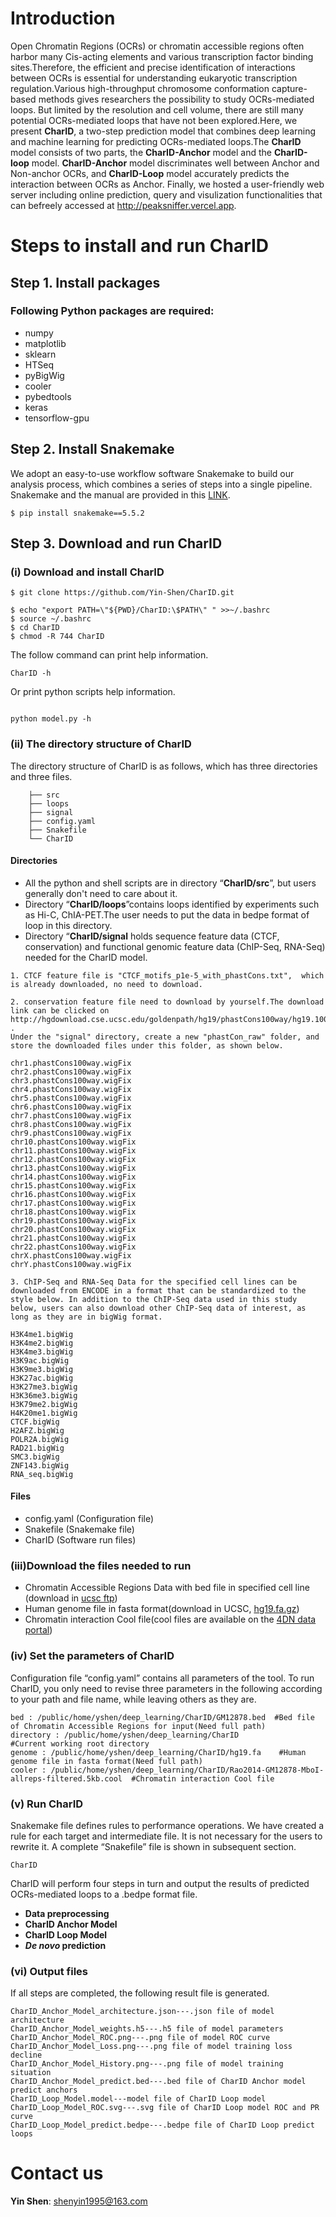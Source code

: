 # Introduction
Open Chromatin Regions (OCRs) or chromatin accessible regions often harbor many Cis-acting elements and various transcription factor binding sites.Therefore, the efficient and precise identification of interactions between OCRs is essential for understanding eukaryotic transcription regulation.Various high-throughput chromosome conformation capture-based methods gives researchers the possibility to study OCRs-mediated loops. But limited by the resolution and cell volume, there are still many potential OCRs-mediated loops that have not been explored.Here,  we present **CharID**, a two-step prediction model that combines deep learning and machine learning for predicting OCRs-mediated loops.The **CharID** model consists of two parts, the **CharID-Anchor** model and the **CharID-loop** model. **CharID-Anchor** model discriminates well between Anchor and Non-anchor OCRs, and **CharID-Loop** model accurately predicts the interaction between OCRs as Anchor. Finally, we hosted a user-friendly web server including online prediction, query and visulization functionalities that can befreely accessed at http://peaksniffer.vercel.app. 

# Steps to install and run CharID

## Step 1. Install  packages
### Following Python packages are required:
* numpy
* matplotlib
* sklearn
* HTSeq
* pyBigWig
* cooler
* pybedtools
* keras
* tensorflow-gpu

## Step 2. Install  Snakemake
We adopt an easy-to-use workflow software Snakemake to build our analysis  process, which combines a series of steps into a single pipeline. Snakemake and the  manual are provided in this [LINK](https://snakemake.readthedocs.io/en/stable/index.html). 
```
$ pip install snakemake==5.5.2
```

## Step 3. Download and run CharID
### (i) Download and install CharID
```
$ git clone https://github.com/Yin-Shen/CharID.git
```
```
$ echo "export PATH=\"${PWD}/CharID:\$PATH\" " >>~/.bashrc
$ source ~/.bashrc
$ cd CharID
$ chmod -R 744 CharID
```

The follow command can print help information.
```
CharID -h
```
Or print python scripts help information.
```

python model.py -h
```

### (ii) The directory structure of CharID 

The directory structure of CharID is as follows, which has three directories and three files.
```
    ├── src
    ├── loops
    ├── signal 
    ├── config.yaml
    ├── Snakefile
    └── CharID

```
#### Directories
* All the python and shell scripts are in directory “**CharID/src**”, but users generally don't need to care about it.
* Directory “**CharID/loops**”contains loops identified by experiments such as Hi-C, ChIA-PET.The user needs to put the data in bedpe format of loop in this directory.
* Directory “**CharID/signal** holds sequence feature data (CTCF, conservation) and functional genomic feature data (ChIP-Seq, RNA-Seq) needed for the CharID model. 

```
1. CTCF feature file is "CTCF_motifs_p1e-5_with_phastCons.txt",  which is already downloaded, no need to download.
```

```
2. conservation feature file need to download by yourself.The download link can be clicked on http://hgdownload.cse.ucsc.edu/goldenpath/hg19/phastCons100way/hg19.100way.phastCons .
Under the "signal" directory, create a new "phastCon_raw" folder, and store the downloaded files under this folder, as shown below.
```
```
chr1.phastCons100way.wigFix
chr2.phastCons100way.wigFix
chr3.phastCons100way.wigFix
chr4.phastCons100way.wigFix
chr5.phastCons100way.wigFix
chr6.phastCons100way.wigFix
chr7.phastCons100way.wigFix
chr8.phastCons100way.wigFix
chr9.phastCons100way.wigFix
chr10.phastCons100way.wigFix
chr11.phastCons100way.wigFix
chr12.phastCons100way.wigFix
chr13.phastCons100way.wigFix
chr14.phastCons100way.wigFix
chr15.phastCons100way.wigFix
chr16.phastCons100way.wigFix
chr17.phastCons100way.wigFix
chr18.phastCons100way.wigFix
chr19.phastCons100way.wigFix
chr20.phastCons100way.wigFix
chr21.phastCons100way.wigFix
chr22.phastCons100way.wigFix
chrX.phastCons100way.wigFix
chrY.phastCons100way.wigFix
```
```
3. ChIP-Seq and RNA-Seq Data for the specified cell lines can be downloaded from ENCODE in a format that can be standardized to the style below. In addition to the ChIP-Seq data used in this study below, users can also download other ChIP-Seq data of interest, as long as they are in bigWig format.
```
```
H3K4me1.bigWig
H3K4me2.bigWig
H3K4me3.bigWig
H3K9ac.bigWig
H3K9me3.bigWig
H3K27ac.bigWig
H3K27me3.bigWig
H3K36me3.bigWig
H3K79me2.bigWig
H4K20me1.bigWig
CTCF.bigWig
H2AFZ.bigWig
POLR2A.bigWig
RAD21.bigWig
SMC3.bigWig
ZNF143.bigWig
RNA_seq.bigWig
```
#### Files
* config.yaml (Configuration file)
* Snakefile (Snakemake file)
* CharID (Software run files)

### (iii)Download the files needed to run

* Chromatin Accessible Regions Data with bed file in specified cell line (download in [ucsc ftp](http://hgdownload.cse.ucsc.edu/goldenPath/hg19/encodeDCC/wgEncodeUwDnase/))
* Human genome file in fasta format(download in UCSC, [hg19.fa.gz](https://hgdownload.soe.ucsc.edu/goldenPath/hg19/bigZips/hg19.fa.gz))
* Chromatin interaction Cool file(cool files are available on the [4DN data portal](https://data.4dnucleome.org/))

### (iv) Set the parameters of CharID
Configuration file “config.yaml” contains all parameters of the tool. To run CharID, you only need to revise three parameters in the following according to your path and file name, while leaving others as they are.
```
bed : /public/home/yshen/deep_learning/CharID/GM12878.bed  #Bed file of Chromatin Accessible Regions for input(Need full path)
directory : /public/home/yshen/deep_learning/CharID              #Current working root directory
genome : /public/home/yshen/deep_learning/CharID/hg19.fa    #Human genome file in fasta format(Need full path)
cooler : /public/home/yshen/deep_learning/CharID/Rao2014-GM12878-MboI-allreps-filtered.5kb.cool  #Chromatin interaction Cool file
```

### (v) Run CharID

Snakemake file defines rules to performance operations. We have created a rule for each target and intermediate file. It is not necessary for the users to rewrite it. A complete “Snakefile” file is shown in subsequent section.
```
CharID
```

CharID will perform four steps in turn and output the results of predicted OCRs-mediated loops to a .bedpe format file.

* **Data preprocessing**
* **CharID Anchor Model**
* **CharID Loop Model**
* ***De novo* prediction**

### (vi) Output files

If all steps are completed, the following result file is generated.
```
CharID_Anchor_Model_architecture.json---.json file of model architecture
CharID_Anchor_Model_weights.h5---.h5 file of model parameters
CharID_Anchor_Model_ROC.png---.png file of model ROC curve
CharID_Anchor_Model_Loss.png---.png file of model training loss decline
CharID_Anchor_Model_History.png---.png file of model training situation
CharID_Anchor_Model_predict.bed---.bed file of CharID Anchor model predict anchors
CharID_Loop_Model.model---model file of CharID Loop model
CharID_Loop_Model_ROC.svg---.svg file of CharID Loop model ROC and PR curve
CharID_Loop_Model_predict.bedpe---.bedpe file of CharID Loop predict loops
```
# Contact us

**Yin Shen**: shenyin1995@163.com <br>
